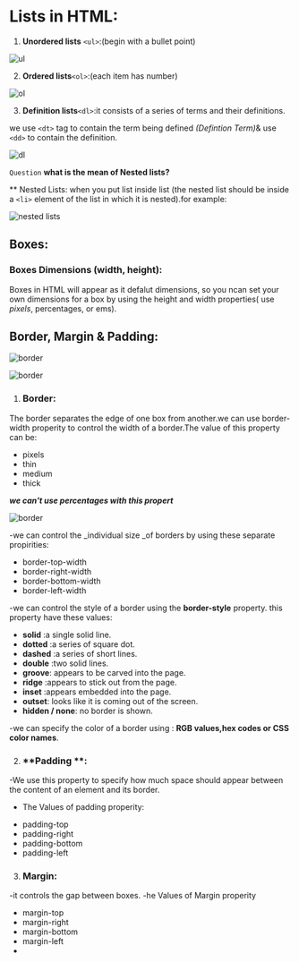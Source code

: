 # Lists in HTML:
1. **Unordered lists** `<ul>`:(begin with a bullet point)

 ![ul](https://image3.slideserve.com/6012517/unordered-lists-in-html-l.jpg)
 
2. **Ordered lists**`<ol>`:(each item has number)
 
![ol](https://th.bing.com/th/id/OIP.2z4UJIwvg9VsCWjKy7fJbgHaFj?pid=ImgDet&w=1024&h=768&rs=1)

3. **Definition lists**`<dl>`:it consists of a series of terms and their definitions. 

we use `<dt>` tag to contain the term being defined _(Defintion Term)_& use `<dd>` to contain the definition. 

 ![dl](https://i.ytimg.com/vi/ZPJ4H1H8okc/maxresdefault.jpg)
 
   `Question` **what is the mean of Nested lists?**
   
   ** Nested Lists: when you put list inside list (the nested list should be inside a `<li>` element of the list in which it is nested).for example:
 
![nested lists](https://th.bing.com/th/id/R3136b9a4be3f2d8f8dd29dc90cfe3c61?rik=sT5BUmXLNDwjzA&pid=ImgRaw)

## Boxes:
### Boxes Dimensions (width, height):

Boxes in HTML will appear as it defalut dimensions, so you ncan set your own dimensions for a box by using the height and width properties( use _pixels_, percentages, or 
ems).

## Border, Margin & Padding:

![border](https://i.ytimg.com/vi/N6GN9M2ZKvM/maxresdefault.jpg)

![border](https://i.ytimg.com/vi/RMNHZsDUZMo/maxresdefault.jpg)

1. ### **Border**:
The border separates the edge of one box from another.we can use border-width properity to control the width of a border.The value of this property can be:
*  pixels
*  thin
* medium
* thick

 **_we can't use percentages with this propert_**
 
![border](https://user-images.githubusercontent.com/85401880/122681054-2c96aa00-d1fb-11eb-930f-98fa9f7fa786.png)

-we can control the _individual size _of borders by using these separate propirities:

* border-top-width
* border-right-width
* border-bottom-width
* border-left-width

-we can control the style of a border using the **border-style** property. this property have these values:
* **solid** :a single solid line.
* **dotted** :a series of square dot.
* **dashed** :a series of short lines.
* **double** :two solid lines.
* **groove**: appears to be carved into the page.
* **ridge** :appears to stick out from the page.
* **inset** :appears embedded into the page.
* **outset**: looks like it is coming out of the screen.
* **hidden / none**: no border is shown.

-we can specify the color of a border using : **RGB values,hex codes or CSS color names**.


2. ### **Padding **:

 -We use this property to specify how much space should appear between the content of an element and its border. 
 
- The Values of padding properity:

 * padding-top
 * padding-right
 * padding-bottom
 * padding-left

3. ### **Margin**:

-it controls the gap between boxes.
 -he Values of Margin  properity
* margin-top
* margin-right
* margin-bottom
* margin-left
* 
